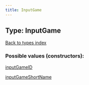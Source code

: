 ```yaml
---
title: InputGame
---
```

## Type: InputGame  
[Back to types index](index.md)



### Possible values (constructors):

[inputGameID](../constructors/inputGameID.md)  

[inputGameShortName](../constructors/inputGameShortName.md)  

